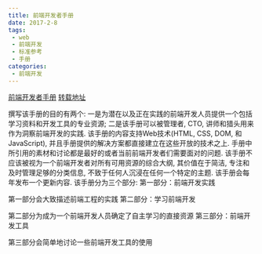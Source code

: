```yaml
---
title: 前端开发者手册
date: 2017-2-8
tags:
 - web
 - 前端开发
 - 标准参考
 - 手册
categories:
 - 前端开发
---
```



[前端开发者手册](https://dwqs.gitbooks.io/frontenddevhandbook/content/)
[转载地址](https://dwqs.gitbooks.io/frontenddevhandbook/content/)


撰写该手册的目的有两个: 一是为潜在以及正在实践的前端开发人员提供一个包括学习资料和开发工具的专业资源; 二是该手册可以被管理者, CTO, 讲师和猎头用来作为洞察前端开发的实践.
该手册的内容支持Web技术(HTML, CSS, DOM, 和 JavaScript), 并且手册提供的解决方案都直接建立在这些开放的技术之上. 手册中所引用的素材和讨论都是最好的或者当前前端开发者们需要面对的问题.
该手册不应该被视为一个前端开发者对所有可用资源的综合大纲, 其价值在于简洁, 专注和及时管理足够的分类信息, 不致于任何人沉浸在任何一个特定的主题.
该手册会每年发布一个更新内容.
该手册分为三个部分:
第一部分：前端开发实践

第一部分会大致描述前端工程的实践
第二部分：学习前端开发

第二部分为成为一个前端开发人员确定了自主学习的直接资源
第三部分：前端开发工具

第三部分会简单地讨论一些前端开发工具的使用